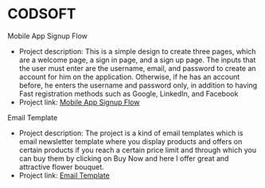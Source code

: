 # CODSOFT
Mobile App Signup Flow
- Project description:
This is a simple design to create three pages, which are a welcome page, a sign in page, and a sign up page.
The inputs that the user must enter are the username, email, and password to create an account for him on the application.
Otherwise, if he has an account before, he enters the username and password only, in addition to having Fast registration methods such as Google, LinkedIn, and Facebook
- Project link:
[Mobile App Signup Flow](https://www.figma.com/design/SEV0ZgOGrMRWhtTuV8LyrO/SignUp-Flow?node-id=0-1&t=hApxcPg7SonlBuqG-1)



Email Template
- Project description:
The project is a kind of email templates which is email newsletter template where you display products and offers on certain products if you reach a certain price limit and through which you can buy them by clicking on Buy Now and here I offer great and attractive flower bouquet.
- Project link:
[Email Template](https://www.figma.com/design/045ByE93My2lRPIEIPCGmp/Email-Templates?node-id=0-1&t=CklMaoIBE3XSLGo5-1)
